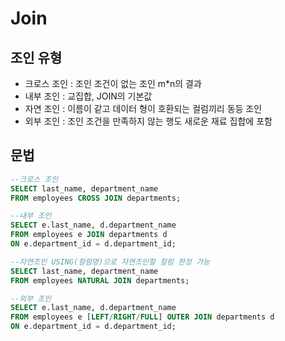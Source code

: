 # Join

## 조인 유형
- 크로스 조인 : 조인 조건이 없는 조인 m*n의 결과
- 내부 조인 : 교집합, JOIN의 기본값
- 자연 조인 : 이름이 같고 데이터 형이 호환되는 컬럼끼리 동등 조인
- 외부 조인 : 조인 조건을 만족하지 않는 행도 새로운 재료 집합에 포함

## 문법
```sql
--크로스 조인
SELECT last_name, department_name
FROM employees CROSS JOIN departments;

--내부 조인
SELECT e.last_name, d.department_name
FROM employees e JOIN departments d
ON e.department_id = d.department_id;

--자연조인 USING(컬럼명)으로 자연조인할 컬럼 한정 가능
SELECT last_name, department_name
FROM employees NATURAL JOIN departments;

--외부 조인
SELECT e.last_name, d.department_name
FROM employees e [LEFT/RIGHT/FULL] OUTER JOIN departments d
ON e.department_id = d.department_id;

```